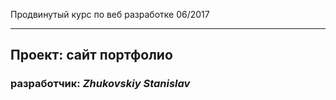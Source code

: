 Продвинутый курс по веб разработке 06/2017
******************************************

**Проект: сайт портфолио**
----------------------

### разработчик: ***Zhukovskiy Stanislav***


